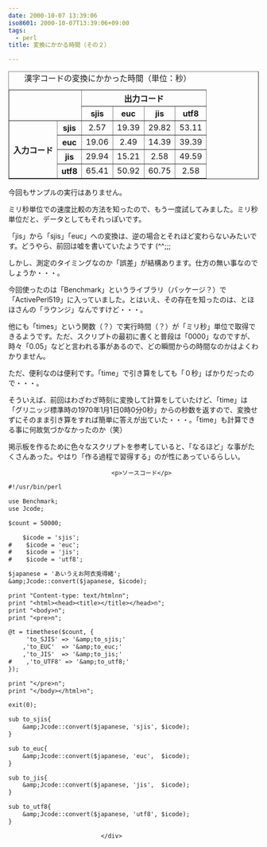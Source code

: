 ```yaml
---
date: 2000-10-07 13:39:06
iso8601: 2000-10-07T13:39:06+09:00
tags:
  - perl
title: 変換にかかる時間（その２）

---
```


<div class="entry-body">
                                 <table border="1" width="80%" summary="漢字コードの種類と、変換にかかる秒数の相関関係"><caption>漢字コードの変換にかかった時間（単位：秒）</caption><tr><th colspan="2" rowspan="2"><br /></th><th colspan="4">出力コード</th></tr><tr><th lang="en" xml:lang="en">sjis</th><th lang="en" xml:lang="en">euc</th><th lang="en" xml:lang="en">jis</th><th lang="en" xml:lang="en">utf8</th></tr><tr><th rowspan="4">入力コード</th><th lang="en" xml:lang="en">sjis</th><td align="center">2.57</td><td align="center">19.39</td><td align="center">29.82</td><td align="center">53.11</td></tr><tr><th lang="en" xml:lang="en">euc</th><td align="center">19.06</td><td align="center">2.49</td><td align="center">14.39</td><td align="center">39.39</td></tr><tr><th lang="en" xml:lang="en">jis</th><td align="center">29.94</td><td align="center">15.21</td><td align="center">2.58</td><td align="center">49.59</td></tr><tr><th lang="en" xml:lang="en">utf8</th><td align="center">65.41</td><td align="center">50.92</td><td align="center">60.75</td><td align="center">2.58</td></tr></table><p>今回もサンプルの実行はありません。 </p>

<p>ミリ秒単位での速度比較の方法を知ったので、もう一度試してみました。ミリ秒単位だと、データとしてもそれっぽいです。 </p>

<p>「jis」から「sjis」「euc」への変換は、逆の場合とそれほど変わらないみたいです。どうやら、前回は嘘を書いていたようです (^^;;; </p>

<p>しかし、測定のタイミングなのか「誤差」が結構あります。仕方の無い事なのでしょうか・・・。 </p>

<p>今回使ったのは「Benchmark」というライブラリ（パッケージ？）で「ActivePerl519」に入っていました。とはいえ、その存在を知ったのは、とほほさんの「ラウンジ」なんですけど・・・。 </p>

<p>他にも「times」という関数（？）で実行時間（？）が「ミリ秒」単位で取得できるようです。ただ、スクリプトの最初に書くと普段は「0000」なのですが、時々「0.05」などと言われる事があるので、どの瞬間からの時間なのかはよくわかりません。 </p>

<p>ただ、便利なのは便利です。「time」で引き算をしても「０秒」ばかりだったので・・・。 </p>

<p>そういえば、前回はわざわざ時刻に変換して計算をしていたけど、「time」は「グリニッジ標準時の1970年1月1日0時0分0秒」からの秒数を返すので、変換せずにそのまま引き算をすれば簡単に答えが出ていた・・・。「time」も計算できる事に何故気づかなかったのか（笑） </p>

<p>掲示板を作るために色々なスクリプトを参考していると、「なるほど」な事がたくさんあった。やはり「作る過程で習得する」のが性にあっているらしい。</p>
                              
                                 <p>ソースコード</p>

```default
#!/usr/bin/perl

use Benchmark;
use Jcode;

$count = 50000;

    $icode = 'sjis';
#    $icode = 'euc';
#    $icode = 'jis';
#    $icode = 'utf8';

$japanese = 'あいうえお阿衣兎得緒';
&amp;Jcode::convert($japanese, $icode);

print "Content-type: text/htmlnn";
print "<html><head><title></title></head>n";
print "<body>n";
print "<pre>n";

@t = timethese($count, {
     'to_SJIS' => '&amp;to_sjis;'
    ,'to_EUC'  => '&amp;to_euc;'
    ,'to_JIS'  => '&amp;to_jis;'
#    ,'to_UTF8' => '&amp;to_utf8;'
});

print "</pre>n";
print "</body></html>n";

exit(0);

sub to_sjis{
    &amp;Jcode::convert($japanese, 'sjis', $icode);
}

sub to_euc{
    &amp;Jcode::convert($japanese, 'euc',  $icode);
}

sub to_jis{
    &amp;Jcode::convert($japanese, 'jis',  $icode);
}

sub to_utf8{
    &amp;Jcode::convert($japanese, 'utf8', $icode);
}
```
                              </div>
    	